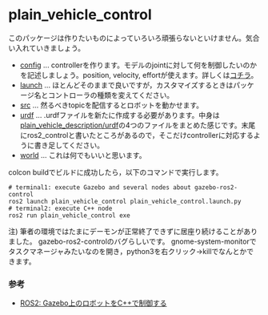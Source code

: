 # plain_vehicle_control

このパッケージは作りたいものによっていろいろ頑張らないといけません。気合い入れていきましょう。  
* [config](config) ... controllerを作ります。モデルのjointに対して何を制御したいのかを記述しましょう。position, velocity, effortが使えます。詳しくは[コチラ](https://qiita.com/MoriKen/items/78b0ad8c1eae257646dd)。
* [launch](launch) ... ほとんどそのままで良いですが，カスタマイズするときはパッケージ名とコントローラの種類を変えてください。
* [src](src) ... 然るべきtopicを配信するとロボットを動かせます。
* [urdf](urdf) ... .urdfファイルを新たに作成する必要があります。中身は[plain_vehicle_description/urdf](../plain_vehicle_description/urdf)の4つのファイルをまとめた感じです。末尾にros2_controlと書いたところがあるので，そこだけcontrollerに対応するように書き足してください。
* [world](world) ... これは何でもいいと思います。

colcon buildでビルドに成功したら，以下のコマンドで実行します。  
```
# terminal1: execute Gazebo and several nodes about gazebo-ros2-control
ros2 launch plain_vehicle_control plain_vehicle_control.launch.py
# terminal2: execute C++ node
ros2 run plain_vehicle_control exe
```

注) 筆者の環境ではたまにデーモンが正常終了できずに居座り続けることがありました。
gazebo-ros2-controlのバグらしいです。
gnome-system-monitorでタスクマネージャみたいなのを開き，python3を右クリック→killでなんとかできます。

### 参考
* [ROS2: Gazebo上のロボットをC++で制御する](https://zenn.dev/tasada038/articles/8598bb6eea5fdf)
